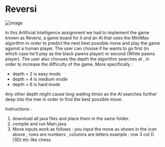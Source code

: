 # Reversi
![image](https://user-images.githubusercontent.com/53694372/110206246-3e8b5180-7e85-11eb-8047-3fa3721adb8b.png)


In this Artificial Intelligence assignment we had to implement the game known as Reversi, a game board for it and an AI that uses the MiniMax algorithm in order to predict the next best possible move and play the game against a human player. The user can choose if he wants to go first (in which case he'll play as the black pawns player) or second (White pawns player). The user also chooses the depth the algorithm searches at , in order to increase the difficulty of the game. More specifically :
- depth = 2 is easy mode
- depth = 4 is medium mode
- depth = 6 is hard mode

Any other depth might cause long waiting times as the AI searches further deep into the tree in order to find the best possible move.

Instructions :
1. download all java files and place them in the same folder.
2. compile and run Main.java
3. Move inputs work as follows : you input the move as shown in the icon above , rows are numbers , columns are letters
example : row 3 col D (3D) etc like chess.
